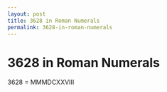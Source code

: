 ```yaml
---
layout: post
title: 3628 in Roman Numerals
permalink: 3628-in-roman-numerals
---
```


# 3628 in Roman Numerals

3628 = MMMDCXXVIII
